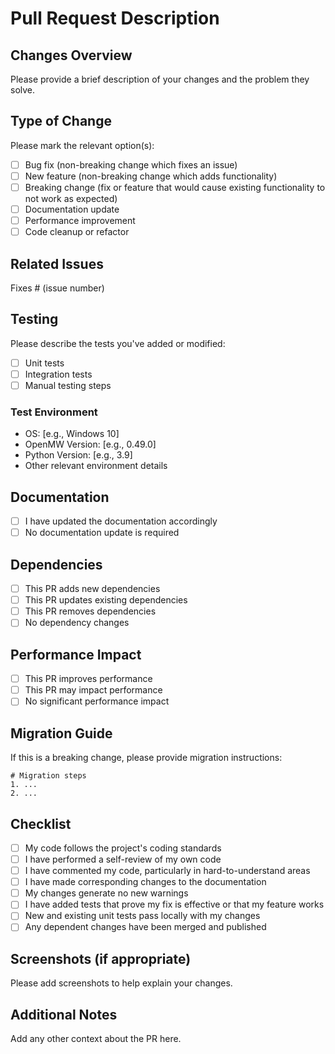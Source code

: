 # Pull Request Description

## Changes Overview
Please provide a brief description of your changes and the problem they solve.

## Type of Change
Please mark the relevant option(s):
- [ ] Bug fix (non-breaking change which fixes an issue)
- [ ] New feature (non-breaking change which adds functionality)
- [ ] Breaking change (fix or feature that would cause existing functionality to not work as expected)
- [ ] Documentation update
- [ ] Performance improvement
- [ ] Code cleanup or refactor

## Related Issues
Fixes # (issue number)

## Testing
Please describe the tests you've added or modified:
- [ ] Unit tests
- [ ] Integration tests
- [ ] Manual testing steps

### Test Environment
- OS: [e.g., Windows 10]
- OpenMW Version: [e.g., 0.49.0]
- Python Version: [e.g., 3.9]
- Other relevant environment details

## Documentation
- [ ] I have updated the documentation accordingly
- [ ] No documentation update is required

## Dependencies
- [ ] This PR adds new dependencies
- [ ] This PR updates existing dependencies
- [ ] This PR removes dependencies
- [ ] No dependency changes

## Performance Impact
- [ ] This PR improves performance
- [ ] This PR may impact performance
- [ ] No significant performance impact

## Migration Guide
If this is a breaking change, please provide migration instructions:
```
# Migration steps
1. ...
2. ...
```

## Checklist
- [ ] My code follows the project's coding standards
- [ ] I have performed a self-review of my own code
- [ ] I have commented my code, particularly in hard-to-understand areas
- [ ] I have made corresponding changes to the documentation
- [ ] My changes generate no new warnings
- [ ] I have added tests that prove my fix is effective or that my feature works
- [ ] New and existing unit tests pass locally with my changes
- [ ] Any dependent changes have been merged and published

## Screenshots (if appropriate)
Please add screenshots to help explain your changes.

## Additional Notes
Add any other context about the PR here.
